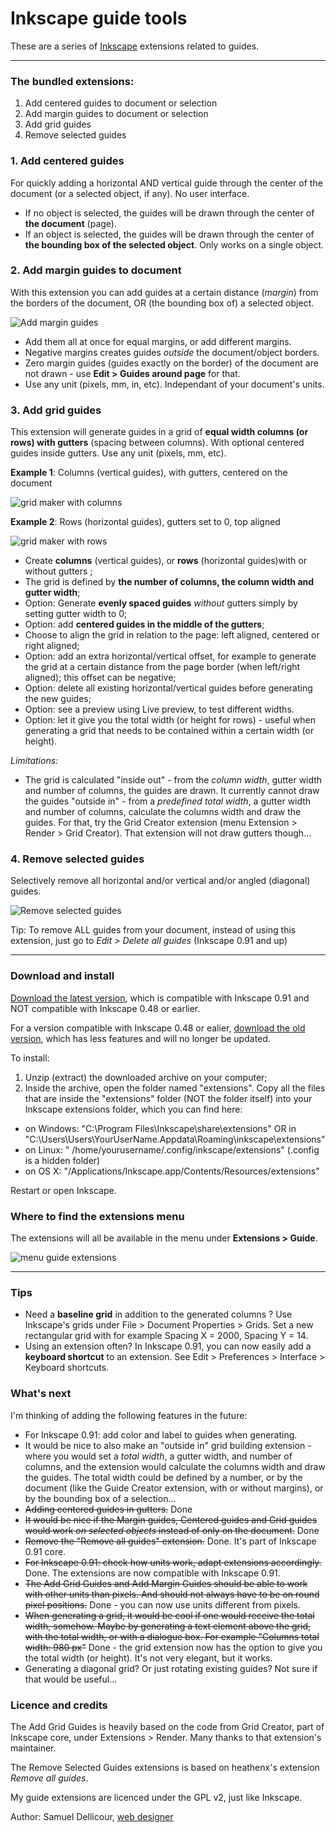 Inkscape guide tools
===================

These are a series of [Inkscape](http://inkscape.org/) extensions related to guides.

-----

### The bundled extensions:

1. Add centered guides to document or selection
2. Add margin guides to document or selection
3. Add grid guides
4. Remove selected guides

### 1. Add centered guides

For quickly adding a horizontal AND vertical guide through the center of the document (or a selected object, if any). No user interface.

- If no object is selected, the guides will be drawn through the center of **the document** (page).
- If an object is selected, the guides will be drawn through the center of **the bounding box of the selected object**. Only works on a single object.

### 2. Add margin guides to document

With this extension you can add guides at a certain distance (_margin_) from the borders of the document, OR (the bounding box of) a selected object. 

![Add margin guides](img/margins.png)

- Add them all at once for equal margins, or add different margins. 
- Negative margins creates guides _outside_ the document/object borders. 
- Zero margin guides (guides exactly on the border) of the document are not drawn - use **Edit > Guides around page** for that. 
- Use any unit (pixels, mm, in, etc). Independant of your document's units.

### 3. Add grid guides

This extension will generate guides in a grid of **equal width columns (or rows) with gutters** (spacing between columns). With optional centered guides inside gutters. Use any unit (pixels, mm, etc).

**Example 1**: Columns (vertical guides), with gutters, centered on the document

![grid maker with columns](img/grid.png)

**Example 2**: Rows (horizontal guides), gutters set to 0, top aligned

![grid maker with rows](img/grid-rows.png)

- Create **columns** (vertical guides), or **rows** (horizontal guides)with or without gutters ;
- The grid is defined by **the number of columns, the column width and gutter width**;
- Option: Generate **evenly spaced guides** *without* gutters simply by setting gutter width to 0;
- Option: add **centered guides in the middle of the gutters**;
- Choose to align the grid in relation to the page: left aligned, centered or right aligned;
- Option: add an extra horizontal/vertical offset, for example to generate the grid at a certain distance from the page border (when left/right aligned); this offset can be negative;
- Option: delete all existing horizontal/vertical guides before generating the new guides;
- Option: see a preview using Live preview, to test different widths.
- Option: let it give you the total width (or height for rows) - useful when generating a grid that needs to be contained within a certain width (or height).

_Limitations:_

- The grid is calculated "inside out" - from the _column width_, gutter width and number of columns, the guides are drawn. It currently cannot draw the guides "outside in" - from a _predefined total width_, a gutter width and number of columns, calculate the columns width and draw the guides. For that, try the Grid Creator extension (menu Extension > Render > Grid Creator). That extension will not draw gutters though...

### 4. Remove selected guides

Selectively remove all horizontal and/or vertical and/or angled (diagonal) guides. 

![Remove selected guides](img/remove.png)

Tip: To remove ALL guides from your document, instead of using this extension, just go to *Edit > Delete all guides* (Inkscape 0.91 and up)

-----

### Download and install

[Download the latest version](https://github.com/sambody/inkscape-guide-tools/archive/master.zip), which is compatible with Inkscape 0.91 and NOT compatible with Inkscape 0.48 or earlier.

For a version compatible with Inkscape 0.48 or ealier, [download the old version](https://github.com/sambody/inkscape-guide-tools/archive/1.0.zip), which has less features and will no longer be updated.

To install:

1. Unzip (extract) the downloaded archive on your computer;
2. Inside the archive, open the folder named "extensions". Copy all the files that are inside the "extensions" folder (NOT the folder itself) into your Inkscape extensions folder, which you can find here:

- on Windows: "C:\Program Files\Inkscape\share\extensions" OR in "C:\Users\Users\YourUserName\.Appdata\Roaming\inkscape\extensions"
- on Linux: " /home/yourusername/.config/inkscape/extensions" (.config is a hidden folder)
- on OS X: "/Applications/Inkscape.app/Contents/Resources/extensions" 

Restart or open Inkscape.

### Where to find the extensions menu

The extensions will all be available in the menu under **Extensions > Guide**.

![menu guide extensions](img/menu.png)

-----

### Tips

- Need a **baseline grid** in addition to the generated columns ? Use Inkscape's grids under File > Document Properties > Grids. Set a new rectangular grid with for example Spacing X = 2000, Spacing Y = 14.
- Using an extension often? In Inkscape 0.91, you can now easily add a **keyboard shortcut** to an extension. See Edit > Preferences > Interface > Keyboard shortcuts.

### What's next

I'm thinking of adding the following features in the future:

- For Inkscape 0.91: add color and label to guides when generating.
- It would be nice to also make an "outside in" grid building extension - where you would set a _total width_, a gutter width, and number of columns, and the extension would calculate the columns width and draw the guides. The total width could be defined by a number, or by the document (like the Guide Creator extension, with or without margins), or by the bounding box of a selection...
- ~~Adding centered guides in gutters.~~ Done
- ~~It would be nice if the Margin guides, Centered guides and Grid guides would work _on selected objects_ instead of only on the document.~~ Done
- ~~Remove the "Remove all guides" extension.~~ Done. It's part of Inkscape 0.91 core.
- ~~For Inkscape 0.91: check how units work, adapt extensions accordingly.~~ Done. The extensions are now compatible with Inkscape 0.91.
- ~~The Add Grid Guides and Add Margin Guides should be able to work with other units than pixels. And should not always have to be on round pixel positions.~~  Done - you can now use units different from pixels.
- ~~When generating a grid, it would be cool if one would receive the total width, somehow. Maybe by generating a text element above the grid, with the total width, or with a dialogue box. For example "Columns total width: 980 px"~~ Done - the grid extension now has the option to give you the total width (or height). It's not very elegant, but it works.
- Generating a diagonal grid? Or just rotating existing guides? Not sure if that would be useful... 

### Licence and credits

The Add Grid Guides is heavily based on the code from Grid Creator, part of Inkscape core, under Extensions > Render. Many thanks to that extension's maintainer.

The Remove Selected Guides extensions is based on heathenx's extension _Remove all guides_.

My guide extensions are licenced under the GPL v2, just like Inkscape.

Author: Samuel Dellicour, [web designer](http://www.samplify.be/)